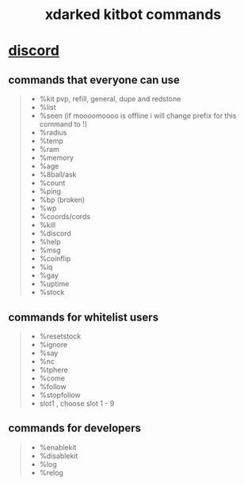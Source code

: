 <div align="center">
<h1>xdarked kitbot commands</h1>
</div>

# [discord](https://discord.gg/93zkUCZfzQ)

## commands that everyone can use
> - %kit pvp, refill, general, dupe and redstone
> - %list
> - %seen (if moooomoooo is offline i will change prefix for this command to !)
> - %radius
> - %temp
> - %ram
> - %memory
> - %age
> - %8ball/ask
> - %count
> - %ping
> - %bp (broken)
> - %wp
> - %coords/cords
> - %kill
> - %discord
> - %help
> - %msg
> - %coinflip
> - %iq
> - %gay
> - %uptime
> - %stock

## commands for whitelist users
> - %resetstock
> - %ignore
> - %say
> - %nc
> - %tphere
> - %come
> - %follow
> - %stopfollow
> - slot1 , choose slot 1 - 9

## commands for developers
> - %enablekit
> - %disablekit
> - %log
> - %relog
